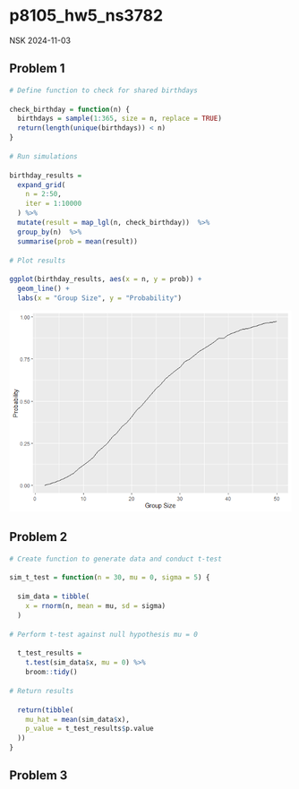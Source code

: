 p8105_hw5_ns3782
================
NSK
2024-11-03

## Problem 1

``` r
# Define function to check for shared birthdays

check_birthday = function(n) {
  birthdays = sample(1:365, size = n, replace = TRUE)
  return(length(unique(birthdays)) < n)
}

# Run simulations

birthday_results = 
  expand_grid(
    n = 2:50,
    iter = 1:10000
  ) %>%
  mutate(result = map_lgl(n, check_birthday))  %>%
  group_by(n)  %>%
  summarise(prob = mean(result))

# Plot results

ggplot(birthday_results, aes(x = n, y = prob)) + 
  geom_line() +
  labs(x = "Group Size", y = "Probability") 
```

![](p8105_hw5_ns3782_files/figure-gfm/unnamed-chunk-1-1.png)<!-- -->

## Problem 2

``` r
# Create function to generate data and conduct t-test

sim_t_test = function(n = 30, mu = 0, sigma = 5) {
  
  sim_data = tibble(
    x = rnorm(n, mean = mu, sd = sigma)
  )
  
# Perform t-test against null hypothesis mu = 0
  
  t_test_results = 
    t.test(sim_data$x, mu = 0) %>%  
    broom::tidy()                 
  
# Return results
  
  return(tibble(
    mu_hat = mean(sim_data$x),
    p_value = t_test_results$p.value
  ))
}
```

## Problem 3
